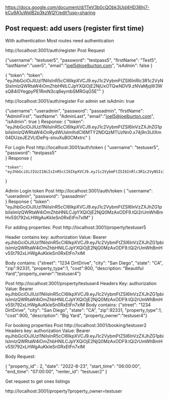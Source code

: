 https://docs.google.com/document/d/1TeV3b0cQObk3Ujd4HD36hj7-kCu9A1uWqlB2p3kzWQY/edit?usp=sharing

Post request: add users (register first time)
-------------------
With authentication Most routes need authentication

http://localhost:3001/auth/register
Post Request

{"username": "testuser5", "password": "testpass5", "firstName": "Test5", "lastName":"user5", "email":"joel5@joelburton.com", "isAdmin": false }

{
    "token": "token": "eyJhbGciOiJIUzI1NiIsInR5cCI6IkpXVCJ9.eyJ1c2VybmFtZSI6InRlc3R1c2VyNSIsImlzQWRtaW4iOmZhbHNlLCJpYXQiOjE2NjUxOTQwNDV9.zNVaMjqW3WsQ84i0YegpyPE1RmN3cq6eymbSMRGqG5E""
}

http://localhost:3001/auth/register
For admin set isAdmin: true

{"username": "useradmin", "password": "passadmin", "firstName": "AdminFirst", "lastName": "AdminLast", "email":"joel5@joelburton.com", "isAdmin": true }
Response:
{
    "token": "eyJhbGciOiJIUzI1NiIsInR5cCI6IkpXVCJ9.eyJ1c2VybmFtZSI6InVzZXJhZG1pbiIsImlzQWRtaW4iOnRydWUsImlhdCI6MTY2NDQzMTUzNn0.x74j9n3IJIXm04DUzeJE2VLtDePq-slouXuB0CMxtrc"
}


For Login
Post
http://localhost:3001/auth/token
{
    "username": "testuser5", 
    "password": "testpass5"   
}
Response
{
  
    "token": "eyJhbGciOiJIUzI1NiIsInR5cCI6IkpXVCJ9.eyJ1c2VybmFtZSI6InRlc3R1c2VyNSIsImlzQWRtaW4iOmZhbHNlLCJpYXQiOjE2NjUxOTQxMzJ9.aQzOzGXgHFg_18m0qLH816zo5uAXGldFQXuUQs6j9aI"
}


Admin Login token
Post
http://localhost:3001/auth/token
{
    "username": "useradmin", 
    "password": "passadmin"   
}
Response
{
    "token": "eyJhbGciOiJIUzI1NiIsInR5cCI6IkpXVCJ9.eyJ1c2VybmFtZSI6InVzZXJhZG1pbiIsImlzQWRtaW4iOmZhbHNlLCJpYXQiOjE2NjQ0MzAxODF9.tQi2rUmWhBmHv5St792xLHWgAuKkIeSn0RxEtFn7xIM"
}


For adding properties:
Post
http://localhost:3001/property/testuser5

Header contains
key: authorization
Value: Bearer eyJhbGciOiJIUzI1NiIsInR5cCI6IkpXVCJ9.eyJ1c2VybmFtZSI6InVzZXJhZG1pbiIsImlzQWRtaW4iOmZhbHNlLCJpYXQiOjE2NjQ0MzAxODF9.tQi2rUmWhBmHv5St792xLHWgAuKkIeSn0RxEtFn7xIM

Body contains:
{"street": "1234 DirtDrive", "city": "San Diego", "state": "CA", "zip":92331, "property_type":1, "cost":900, "description: "Beautiful Yard","property_owner":"testuser4"}


Post
http://localhost:3001/property/testuser4
Headers
Key: authorization 
Value: Bearer eyJhbGciOiJIUzI1NiIsInR5cCI6IkpXVCJ9.eyJ1c2VybmFtZSI6InVzZXJhZG1pbiIsImlzQWRtaW4iOmZhbHNlLCJpYXQiOjE2NjQ0MzAxODF9.tQi2rUmWhBmHv5St792xLHWgAuKkIeSn0RxEtFn7xIM
Body contains:
{"street": "1234 DirtDrive", "city": "San Diego", "state": "CA", "zip":92331, "property_type":1, "cost":900, "description": "Big Yard", "property_owner":"testuser4"}

For booking properties
Post
http://localhost:3001/booking/testuser2
Headers
key: authorization
Value: Bearer eyJhbGciOiJIUzI1NiIsInR5cCI6IkpXVCJ9.eyJ1c2VybmFtZSI6InVzZXJhZG1pbiIsImlzQWRtaW4iOmZhbHNlLCJpYXQiOjE2NjQ0MzAxODF9.tQi2rUmWhBmHv5St792xLHWgAuKkIeSn0RxEtFn7xIM

Body Request:

{ "property_id" : 2, "date": "2022-8-23", "start_time": "06:00:00", "end_time": "07:00:00", "renter_id": "testuser2" }

Get request to get ones listings

http://localhost:3001/property?property_owner=testuser
